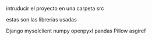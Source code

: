 intruducir el proyecto en una carpeta src

estas son las librerias usadas

Django
mysqlclient
numpy
openpyxl
pandas
Pillow
asgiref

